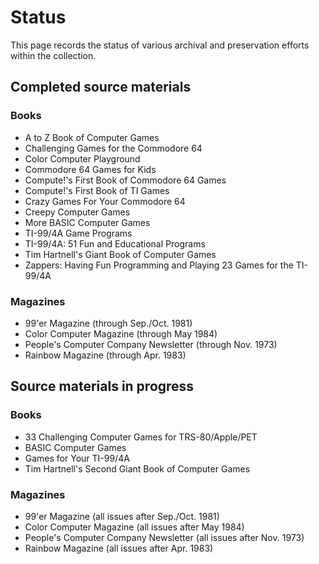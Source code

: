 # Status

This page records the status of various archival and preservation
efforts within the collection.

## Completed source materials

### Books

* A to Z Book of Computer Games
* Challenging Games for the Commodore 64
* Color Computer Playground
* Commodore 64 Games for Kids
* Compute!'s First Book of Commodore 64 Games
* Compute!'s First Book of TI Games
* Crazy Games For Your Commodore 64
* Creepy Computer Games
* More BASIC Computer Games
* TI-99/4A Game Programs
* TI-99/4A: 51 Fun and Educational Programs
* Tim Hartnell's Giant Book of Computer Games
* Zappers: Having Fun Programming and Playing 23 Games for the TI-99/4A

### Magazines

* 99'er Magazine (through Sep./Oct. 1981)
* Color Computer Magazine (through May 1984)
* People's Computer Company Newsletter (through Nov. 1973)
* Rainbow Magazine (through Apr. 1983)

## Source materials in progress

### Books

* 33 Challenging Computer Games for TRS-80/Apple/PET
* BASIC Computer Games
* Games for Your TI-99/4A
* Tim Hartnell's Second Giant Book of Computer Games

### Magazines

* 99'er Magazine (all issues after Sep./Oct. 1981)
* Color Computer Magazine (all issues after May 1984)
* People's Computer Company Newsletter (all issues after Nov. 1973)
* Rainbow Magazine (all issues after Apr. 1983)
